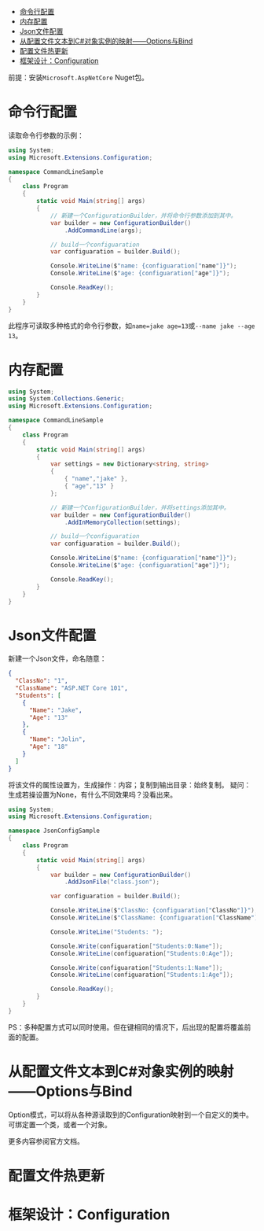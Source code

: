 - [命令行配置](#命令行配置)
- [内存配置](#内存配置)
- [Json文件配置](#json文件配置)
- [从配置文件文本到C#对象实例的映射——Options与Bind](#从配置文件文本到c对象实例的映射options与bind)
- [配置文件热更新](#配置文件热更新)
- [框架设计：Configuration](#框架设计configuration)

前提：安装`Microsoft.AspNetCore` Nuget包。

# 命令行配置

读取命令行参数的示例：
```csharp
using System;
using Microsoft.Extensions.Configuration;

namespace CommandLineSample
{
    class Program
    {
        static void Main(string[] args)
        {
            // 新建一个ConfigurationBuilder，并将命令行参数添加到其中。
            var builder = new ConfigurationBuilder()
                .AddCommandLine(args);

            // build一个configuaration
            var configuaration = builder.Build();

            Console.WriteLine($"name: {configuaration["name"]}");
            Console.WriteLine($"age: {configuaration["age"]}");

            Console.ReadKey();
        }
    }
}
```
此程序可读取多种格式的命令行参数，如`name=jake age=13`或`--name jake --age 13`。

# 内存配置

```csharp
using System;
using System.Collections.Generic;
using Microsoft.Extensions.Configuration;

namespace CommandLineSample
{
    class Program
    {
        static void Main(string[] args)
        {
            var settings = new Dictionary<string, string>
            {
                { "name","jake" },
                { "age","13" }
            };

            // 新建一个ConfigurationBuilder，并将settings添加其中。
            var builder = new ConfigurationBuilder()
                .AddInMemoryCollection(settings);

            // build一个configuaration
            var configuaration = builder.Build();

            Console.WriteLine($"name: {configuaration["name"]}");
            Console.WriteLine($"age: {configuaration["age"]}");

            Console.ReadKey();
        }
    }
}
```

# Json文件配置

新建一个Json文件，命名随意：

```json
{
  "ClassNo": "1",
  "ClassName": "ASP.NET Core 101",
  "Students": [
    {
      "Name": "Jake",
      "Age": "13"
    },
    {
      "Name": "Jolin",
      "Age": "18"
    }
  ]
}
```

将该文件的属性设置为，生成操作：内容；复制到输出目录：始终复制。
疑问：生成若操设置为None，有什么不同效果吗？没看出来。

```csharp
using System;
using Microsoft.Extensions.Configuration;

namespace JsonConfigSample
{
    class Program
    {
        static void Main(string[] args)
        {
            var builder = new ConfigurationBuilder()
                .AddJsonFile("class.json");

            var configuaration = builder.Build();

            Console.WriteLine($"ClassNo: {configuaration["ClassNo"]}");
            Console.WriteLine($"ClassName: {configuaration["ClassName"]}");

            Console.WriteLine("Students: ");

            Console.Write(configuaration["Students:0:Name"]);
            Console.WriteLine(configuaration["Students:0:Age"]);

            Console.Write(configuaration["Students:1:Name"]);
            Console.WriteLine(configuaration["Students:1:Age"]);

            Console.ReadKey();
        }
    }
}
```

PS：多种配置方式可以同时使用。但在键相同的情况下，后出现的配置将覆盖前面的配置。

# 从配置文件文本到C#对象实例的映射——Options与Bind

Option模式，可以将从各种源读取到的Configuration映射到一个自定义的类中。可绑定置一个类，或者一个对象。

更多内容参阅官方文档。

# 配置文件热更新

# 框架设计：Configuration